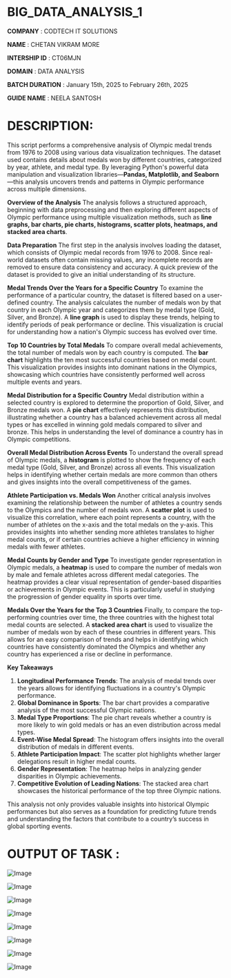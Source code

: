 # BIG_DATA_ANALYSIS_1

**COMPANY** : CODTECH IT SOLUTIONS

**NAME** : CHETAN VIKRAM MORE 

**INTERSHIP ID** : CT06MJN

**DOMAIN** : DATA ANALYSIS 

**BATCH DURATION** : January 15th, 2025 to February 26th, 2025

**GUIDE NAME** : NEELA SANTOSH

# DESCRIPTION: 
This script performs a comprehensive analysis of Olympic medal trends from 1976 to 2008 using various data visualization techniques. The dataset used contains details about medals won by different countries, categorized by year, athlete, and medal type. By leveraging Python's powerful data manipulation and visualization libraries—**Pandas, Matplotlib, and Seaborn**—this analysis uncovers trends and patterns in Olympic performance across multiple dimensions.

 **Overview of the Analysis**
The analysis follows a structured approach, beginning with data preprocessing and then exploring different aspects of Olympic performance using multiple visualization methods, such as **line graphs, bar charts, pie charts, histograms, scatter plots, heatmaps, and stacked area charts**.

 **Data Preparation**
The first step in the analysis involves loading the dataset, which consists of Olympic medal records from 1976 to 2008. Since real-world datasets often contain missing values, any incomplete records are removed to ensure data consistency and accuracy. A quick preview of the dataset is provided to give an initial understanding of its structure.

 **Medal Trends Over the Years for a Specific Country**
To examine the performance of a particular country, the dataset is filtered based on a user-defined country. The analysis calculates the number of medals won by that country in each Olympic year and categorizes them by medal type (Gold, Silver, and Bronze). A **line graph** is used to display these trends, helping to identify periods of peak performance or decline. This visualization is crucial for understanding how a nation's Olympic success has evolved over time.

 **Top 10 Countries by Total Medals**
To compare overall medal achievements, the total number of medals won by each country is computed. The **bar chart** highlights the ten most successful countries based on medal count. This visualization provides insights into dominant nations in the Olympics, showcasing which countries have consistently performed well across multiple events and years.

 **Medal Distribution for a Specific Country**
Medal distribution within a selected country is explored to determine the proportion of Gold, Silver, and Bronze medals won. A **pie chart** effectively represents this distribution, illustrating whether a country has a balanced achievement across all medal types or has excelled in winning gold medals compared to silver and bronze. This helps in understanding the level of dominance a country has in Olympic competitions.

 **Overall Medal Distribution Across Events**
To understand the overall spread of Olympic medals, a **histogram** is plotted to show the frequency of each medal type (Gold, Silver, and Bronze) across all events. This visualization helps in identifying whether certain medals are more common than others and gives insights into the overall competitiveness of the games.

 **Athlete Participation vs. Medals Won**
Another critical analysis involves examining the relationship between the number of athletes a country sends to the Olympics and the number of medals won. A **scatter plot** is used to visualize this correlation, where each point represents a country, with the number of athletes on the x-axis and the total medals on the y-axis. This provides insights into whether sending more athletes translates to higher medal counts, or if certain countries achieve a higher efficiency in winning medals with fewer athletes.

 **Medal Counts by Gender and Type**
To investigate gender representation in Olympic medals, a **heatmap** is used to compare the number of medals won by male and female athletes across different medal categories. The heatmap provides a clear visual representation of gender-based disparities or achievements in Olympic events. This is particularly useful in studying the progression of gender equality in sports over time.

 **Medals Over the Years for the Top 3 Countries**
Finally, to compare the top-performing countries over time, the three countries with the highest total medal counts are selected. A **stacked area chart** is used to visualize the number of medals won by each of these countries in different years. This allows for an easy comparison of trends and helps in identifying which countries have consistently dominated the Olympics and whether any country has experienced a rise or decline in performance.

 **Key Takeaways**
1. **Longitudinal Performance Trends**: The analysis of medal trends over the years allows for identifying fluctuations in a country's Olympic performance.
2. **Global Dominance in Sports**: The bar chart provides a comparative analysis of the most successful Olympic nations.
3. **Medal Type Proportions**: The pie chart reveals whether a country is more likely to win gold medals or has an even distribution across medal types.
4. **Event-Wise Medal Spread**: The histogram offers insights into the overall distribution of medals in different events.
5. **Athlete Participation Impact**: The scatter plot highlights whether larger delegations result in higher medal counts.
6. **Gender Representation**: The heatmap helps in analyzing gender disparities in Olympic achievements.
7. **Competitive Evolution of Leading Nations**: The stacked area chart showcases the historical performance of the top three Olympic nations.

This analysis not only provides valuable insights into historical Olympic performances but also serves as a foundation for predicting future trends and understanding the factors that contribute to a country’s success in global sporting events.

# OUTPUT OF TASK :
![Image](https://github.com/user-attachments/assets/bfc8fed9-35bd-4327-aaa4-504a67f29b6b)

![Image](https://github.com/user-attachments/assets/ddf23b29-af6d-40ad-a228-772d8e4521b5)

![Image](https://github.com/user-attachments/assets/0d45f390-3cf0-4edf-aaad-8b5cc996ecb4)

![Image](https://github.com/user-attachments/assets/cb375eea-c826-4ad7-b890-1eeec2ce4ea4)

![Image](https://github.com/user-attachments/assets/9338638a-584b-4924-975d-38bdbf5797fc)

![Image](https://github.com/user-attachments/assets/90e65641-26d0-4a8e-9d90-39ae249ac526)

![Image](https://github.com/user-attachments/assets/dd2521cd-fb01-4c12-8fc4-0d51c92f0d83)

![Image](https://github.com/user-attachments/assets/c48e454c-314e-4d84-b12a-e1bd5ee5b2b8)
